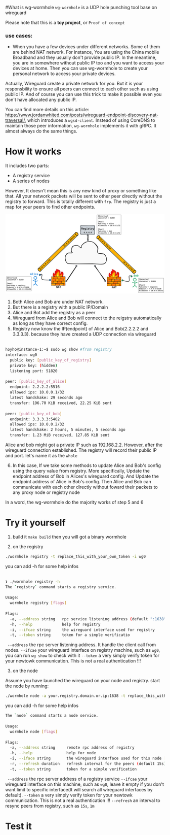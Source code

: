 #What is wg-wormhole
`wg-wormhole` is a UDP hole punching tool base on wireguard

Please note that this is a **toy project**, or `Proof of concept`

### use cases:

- When you have a few devices under different networks. Some of them are behind NAT network. For instance, You are using the China mobile Broadband and they usually don't provide public IP. In the meantime, you are in somewhere without public IP too and you want to access your devices at home. Then you can use wg-wormhole to create your personal network to access your private devices. 

Actually, Wireguard create a private network for you. But it is your responsbility to ensure all peers can connect to each other such as using public IP. And of course you can use this trick to make it possible even you don't have allocated any public IP. 


You can find more details on this article: https://www.jordanwhited.com/posts/wireguard-endpoint-discovery-nat-traversal/, which introduces a `wgsd-client`. Instead of using CoreDNS to maintain those peer information, `wg-wormhole` implements it with gRPC. It almost always do the same things.


# How it works

It includes two parts:

- A registry service
- A series of nodes

However, It doesn't mean this is any new kind of proxy or something like that. All your network packets will be
sent to other peer directly without the registry to forward. This is totally different with `frp`.
The registry is just a map for your peers to find other endpoints. 

![poc](static/alice_bob_registry_1.png)
1. Both Alice and Bob are under NAT network.
2. But there is a registry with a public IP/Domain
3. Alice and Bot add the registry as a peer
4. Wireguard from Alice and Bob will connect to the reigstry automatically as long as they have correct config.
5. Registry now know the IP(endpoint) of Alice and Bob(2.2.2.2 and 3.3.3.3). because they have created a UDP  connection via wireguard

```bash

hoyho@instance-1:~$ sudo wg show #from registry
interface: wg0
  public key: [public_key_of_registry]
  private key: (hidden)
  listening port: 51820

peer: [public_key_of_alice]
  endpoint: 2.2.2.2:5516
  allowed ips: 10.0.0.1/32
  latest handshake: 29 seconds ago
  transfer: 196.70 KiB received, 22.25 KiB sent

peer: [public_key_of_bob]
  endpoint: 3.3.3.3:5402
  allowed ips: 10.0.0.2/32
  latest handshake: 2 hours, 5 minutes, 5 seconds ago
  transfer: 1.23 MiB received, 127.85 KiB sent

```

Alice and bob might got a private IP such as 192.168.2.2. However, after the wireguard connection established. The registry will record their public IP and port. let's name it as the `whole`

6. In this case, If we take some methods to update Alice and Bob's config using the query value from  registry. More specifically, Update the endpoint address of Bob in Alices's wireguard config. And Update the endpoint address of Alice in Bob's config. Then Alice and Bob can communicate with each other directly without foward their packets to any proxy node or registry node

In a word, the wg-wormhole do the majority works of step 5 and 6

# Try it yourself

1. build it
`make build` 
then you will got a binary wormhole

2. on the registry
```bash
./wormhole registry -t replace_this_with_your_own_token -i wg0
```

you can add -h for some help infos
```bash

❯ ./wormhole registry -h
The `registry` command starts a registry service.

Usage:
  wormhole registry [flags]

Flags:
  -a, --address string   rpc service listening address (default ":1638")
  -h, --help             help for registry
  -i, --ifcae string     the wireguard interface used for registry
  -t, --token string     token for a simple verificatio
```

` --address` the rpc server listening address. It handle the client call from nodes.
`--ifcae` your wireguard interface on registry machine, such as `wg0`, you can run `wg show` to check with it
`--token` a very simply verify token for your newtowk communication. This is not a real authentication !!!


3. on the node

Assume you have launched the wireguard on your node and registry. 
start the node by running:
```bash
./wormhole node -a your.registry.domain.or.ip:1638 -t replace_this_with_your_own_token
```


you can add -h for some help infos
```bash
The `node` command starts a node service.

Usage:
  wormhole node [flags]

Flags:
  -a, --address string     remote rpc address of registry
  -h, --help               help for node
  -i, --iface string       the wireguard interface used for this node [optional] 
  -r, --refresh duration   refresh interval for the peers (default 15s)
  -t, --token string       token for a simple verification
```

` --address` the rpc server address of a registry service 
`--ifcae` your wireguard interface on this machine, such as `wg0`, leave it empty if you don't want limit to specific interface(It will search all wireguard interfaces by default).
`--token` a very simply verify token for your newtowk communication. This is not a real authentication !!!
`--refresh` an interval to resync peers from registry, such as `15s`, `1m`



# Test it

